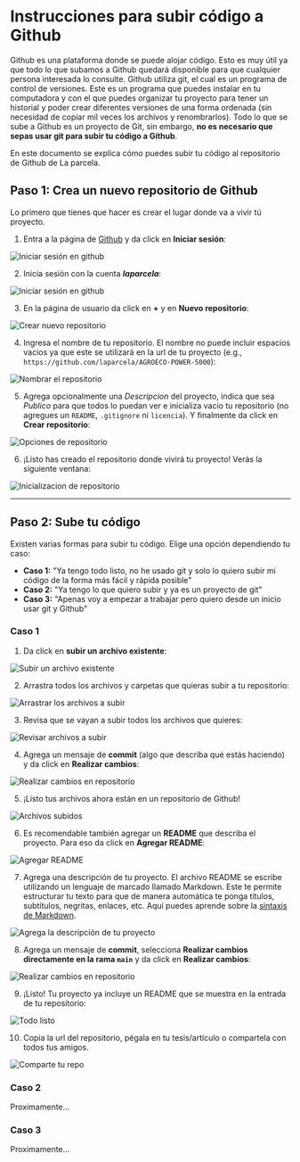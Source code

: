 # Instrucciones para subir código a Github

Github es una plataforma donde se puede alojar código. Esto es muy útil ya que todo lo que subamos a Github quedará disponible para que cualquier persona interesada lo consulte. Github utiliza git, el cual es un programa de control de versiones. Este es un programa que puedes instalar en tu computadora y con el que puedes organizar tu proyecto para tener un historial y poder crear diferentes versiones de una forma ordenada (sin necesidad de copiar mil veces los archivos y renombrarlos). Todo lo que se sube a Github es un proyecto de Git, sin embargo, **no es necesario que sepas usar git para subir tu código a Github**.

En este documento se explica cómo puedes subir tu código al repositorio de Github de La parcela.

## Paso 1: Crea un nuevo repositorio de Github

Lo primero que tienes que hacer es crear el lugar donde va a vivir tú proyecto. 

1. Entra a la página de [Github](https://github.com/) y da click en **Iniciar sesión**:

![Iniciar sesión en github](./img/img-01.png)

2. Inicia sesión con la cuenta ***laparcela***:

![Iniciar sesión en github](./img/img-02.png)

3. En la página de usuario da click en **+** y en **Nuevo repositorio**:

![Crear nuevo repositorio](./img/img-03.png)

4. Ingresa el nombre de tu repositorio. El nombre no puede incluir espacios vacios ya que este se utilizará en la url de tu proyecto (e.g., `https://github.com/laparcela/AGROECO-POWER-5000`):

![Nombrar el repositorio](./img/img-04.png)

5. Agrega opcionalmente una *Descripcion* del proyecto, indica que sea *Publico* para que todos lo puedan ver e inicializa vacio tu repositorio (no agregues un `README`, `.gitignore` ni `licencia`). Y finalmente da click en **Crear repositorio**:

![Opciones de repositorio](./img/img-05.png)

6. ¡Listo has creado el repositorio donde vivirá tu proyecto! Verás la siguiente ventana:

![Inicializacion de repositorio](./img/img-06.png)

---

## Paso 2: Sube tu código

Existen varias formas para subir tu código. Elige una opción dependiendo tu caso:

- **Caso 1:** "Ya tengo todo listo, no he usado git y solo lo quiero subir mi código de la forma más fácil y rápida posible"
- **Caso 2:** "Ya tengo lo que quiero subir y ya es un proyecto de git"
- **Caso 3:** "Apenas voy a empezar a trabajar pero quiero desde un inicio usar git y Github"

### Caso 1

1. Da click en **subir un archivo existente**:

![Subir un archivo existente](./img/img-07.png)

2. Arrastra todos los archivos y carpetas que quieras subir a tu repositorio:

![Arrastrar los archivos a subir](./img/img-08.png)

3. Revisa que se vayan a subir todos los archivos que quieres:

![Revisar archivos a subir](./img/img-09.png)

4. Agrega un mensaje de **commit** (algo que describa qué estás haciendo) y da click en **Realizar cambios**:

![Realizar cambios en repositorio](./img/img-10.png)

5. ¡Listo tus archivos ahora están en un repositorio de Github!

![Archivos subidos](./img/img-11.png)

6. Es recomendable también agregar un **README** que describa el proyecto. Para eso da click en **Agregar README**:

![Agregar README](./img/img-12.png)

7. Agrega una descripción de tu proyecto. El archivo README se escribe utilizando un lenguaje de marcado llamado Markdown. Este te permite estructurar tu texto para que de manera automática te ponga títulos, subtítulos, negritas, enlaces, etc. Aquí puedes aprende sobre la [sintaxis de Markdown](https://www.markdownguide.org/basic-syntax/).

![Agrega la descripción de tu proyecto](./img/img-13.png)

8. Agrega un mensaje de **commit**, selecciona **Realizar cambios directamente en la rama `main`** y da click en **Realizar cambios**:

![Realizar cambios en repositorio](./img/img-14.png)

9. ¡Listo! Tu proyecto ya incluye un README que se muestra en la entrada de tu repositorio:

![Todo listo](./img/img-15.png)

10. Copia la url del repositorio, pégala en tu tesis/artículo o compartela con todos tus amigos.

![Comparte tu repo](./img/img-16.png)

### Caso 2

Proximamente...

### Caso 3

Proximamente...



